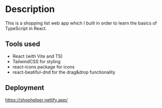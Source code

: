 # Description

This is a shopping list web app which I built in order to learn the basics of TypeScript in React.

## Tools used

- React (with Vite and TS)
- TailwindCSS for styling
- react-icons package for icons
- react-beatiful-dnd for the drag&drop functionality

## Deployment 

https://shophelper.netlify.app/
